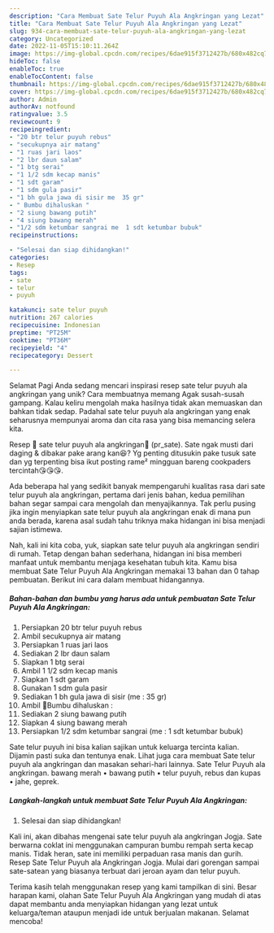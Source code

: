```yaml
---
description: "Cara Membuat Sate Telur Puyuh Ala Angkringan yang Lezat"
title: "Cara Membuat Sate Telur Puyuh Ala Angkringan yang Lezat"
slug: 934-cara-membuat-sate-telur-puyuh-ala-angkringan-yang-lezat
category: Uncategorized
date: 2022-11-05T15:10:11.264Z
image: https://img-global.cpcdn.com/recipes/6dae915f3712427b/680x482cq70/sate-telur-puyuh-ala-angkringan-foto-resep-utama.jpg
hideToc: false
enableToc: true
enableTocContent: false
thumbnail: https://img-global.cpcdn.com/recipes/6dae915f3712427b/680x482cq70/sate-telur-puyuh-ala-angkringan-foto-resep-utama.jpg
cover: https://img-global.cpcdn.com/recipes/6dae915f3712427b/680x482cq70/sate-telur-puyuh-ala-angkringan-foto-resep-utama.jpg
author: Admin
authorAv: notfound
ratingvalue: 3.5
reviewcount: 9
recipeingredient:
- "20 btr telur puyuh rebus"
- "secukupnya air matang"
- "1 ruas jari laos"
- "2 lbr daun salam"
- "1 btg serai"
- "1 1/2 sdm kecap manis"
- "1 sdt garam"
- "1 sdm gula pasir"
- "1 bh gula jawa di sisir me  35 gr"
- " Bumbu dihaluskan "
- "2 siung bawang putih"
- "4 siung bawang merah"
- "1/2 sdm ketumbar sangrai me  1 sdt ketumbar bubuk"
recipeinstructions:

- "Selesai dan siap dihidangkan!"
categories:
- Resep
tags:
- sate
- telur
- puyuh

katakunci: sate telur puyuh 
nutrition: 267 calories
recipecuisine: Indonesian
preptime: "PT25M"
cooktime: "PT36M"
recipeyield: "4"
recipecategory: Dessert

---
```



Selamat Pagi Anda sedang mencari inspirasi resep sate telur puyuh ala angkringan yang unik? Cara membuatnya memang Agak susah-susah gampang. Kalau keliru mengolah maka hasilnya tidak akan memuaskan dan bahkan tidak sedap. Padahal sate telur puyuh ala angkringan yang enak seharusnya mempunyai aroma dan cita rasa yang bisa memancing selera kita.


Resep 🍢 sate telur puyuh ala angkringan🍢 (pr_sate). Sate ngak musti dari daging &amp; dibakar pake arang kan😆? Yg penting ditusukin pake tusuk sate dan yg terpenting bisa ikut posting rame² mingguan bareng cookpaders tercintah😘😘😘.

Ada beberapa hal yang sedikit banyak mempengaruhi kualitas rasa dari sate telur puyuh ala angkringan, pertama dari jenis bahan, kedua pemilihan bahan segar sampai cara mengolah dan menyajikannya. Tak perlu pusing jika ingin menyiapkan sate telur puyuh ala angkringan enak di mana pun anda berada, karena asal sudah tahu triknya maka hidangan ini bisa menjadi sajian istimewa.


Nah, kali ini kita coba, yuk, siapkan sate telur puyuh ala angkringan sendiri di rumah. Tetap dengan bahan sederhana, hidangan ini bisa memberi manfaat untuk membantu menjaga kesehatan tubuh kita. Kamu bisa membuat Sate Telur Puyuh Ala Angkringan memakai 13 bahan dan 0 tahap pembuatan. Berikut ini cara dalam membuat hidangannya.

<!--inarticleads1-->

##### Bahan-bahan dan bumbu yang harus ada untuk pembuatan Sate Telur Puyuh Ala Angkringan:

1. Persiapkan 20 btr telur puyuh rebus
1. Ambil secukupnya air matang
1. Persiapkan 1 ruas jari laos
1. Sediakan 2 lbr daun salam
1. Siapkan 1 btg serai
1. Ambil 1 1/2 sdm kecap manis
1. Siapkan 1 sdt garam
1. Gunakan 1 sdm gula pasir
1. Sediakan 1 bh gula jawa di sisir (me : 35 gr)
1. Ambil  🧄Bumbu dihaluskan :
1. Sediakan 2 siung bawang putih
1. Siapkan 4 siung bawang merah
1. Persiapkan 1/2 sdm ketumbar sangrai (me : 1 sdt ketumbar bubuk)


Sate telur puyuh ini bisa kalian sajikan untuk keluarga tercinta kalian. Dijamin pasti suka dan tentunya enak. Lihat juga cara membuat Sate telur puyuh ala angkringan dan masakan sehari-hari lainnya. Sate Telur Puyuh ala angkringan. bawang merah • bawang putih • telur puyuh, rebus dan kupas • jahe, geprek. 

<!--inarticleads2-->

##### Langkah-langkah untuk membuat Sate Telur Puyuh Ala Angkringan:


1. Selesai dan siap dihidangkan!

Kali ini, akan dibahas mengenai sate telur puyuh ala angkringan Jogja. Sate berwarna coklat ini menggunakan campuran bumbu rempah serta kecap manis. Tidak heran, sate ini memiliki perpaduan rasa manis dan gurih. Resep Sate Telur Puyuh ala Angkringan Jogja. Mulai dari gorengan sampai sate-satean yang biasanya terbuat dari jeroan ayam dan telur puyuh. 

Terima kasih telah menggunakan resep yang kami tampilkan di sini. Besar harapan kami, olahan Sate Telur Puyuh Ala Angkringan yang mudah di atas dapat membantu anda menyiapkan hidangan yang lezat untuk keluarga/teman ataupun menjadi ide untuk berjualan makanan. Selamat mencoba!
